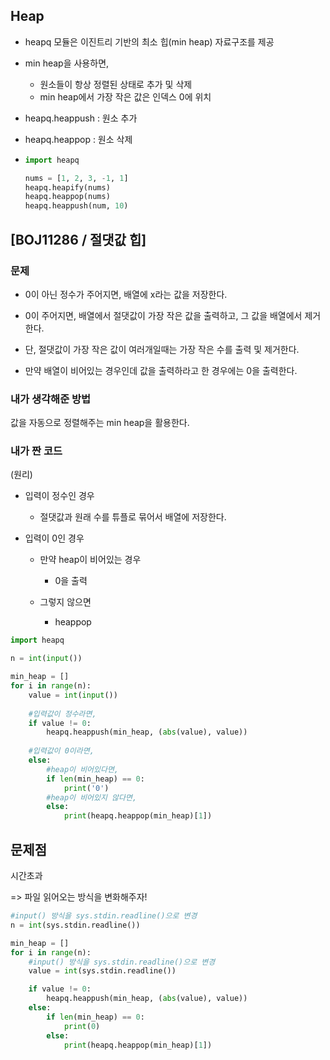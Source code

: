 ## Heap

- heapq 모듈은 이진트리 기반의 최소 힙(min heap) 자료구조를 제공

- min heap을 사용하면,

  - 원소들이 항상 정렬된 상태로 추가 및 삭제
  - min heap에서 가장 작은 값은 인덱스 0에 위치

- heapq.heappush : 원소 추가

- heapq.heappop : 원소 삭제

- ```python
  import heapq
  
  nums = [1, 2, 3, -1, 1]
  heapq.heapify(nums)
  heapq.heappop(nums)
  heapq.heappush(num, 10)
  ```



## [BOJ11286 / 절댓값 힙]

### 문제

- 0이 아닌 정수가 주어지면, 배열에 x라는 값을 저장한다.
- 0이 주어지면, 배열에서 절댓값이 가장 작은 값을 출력하고, 그 값을 배열에서 제거한다.

- 단, 절댓값이 가장 작은 값이 여러개일때는 가장 작은 수를 출력 및 제거한다.
- 만약 배열이 비어있는 경우인데 값을 출력하라고 한 경우에는 0을 출력한다.



### 내가 생각해준 방법

값을 자동으로 정렬해주는 min heap을 활용한다.



### 내가 짠 코드

(원리)

- 입력이 정수인 경우
  - 절댓값과 원래 수를 튜플로 묶어서 배열에 저장한다.

- 입력이 0인 경우
  - 만약 heap이 비어있는 경우
    - 0을 출력

  - 그렇지 않으면
    - heappop

```python
import heapq

n = int(input())

min_heap = []
for i in range(n):
    value = int(input())
	
    #입력값이 정수라면,
    if value != 0:
        heapq.heappush(min_heap, (abs(value), value))
        
    #입력값이 0이라면,
    else:
        #heap이 비어있다면,
        if len(min_heap) == 0:
            print('0')
        #heap이 비어있지 않다면,
        else:
            print(heapq.heappop(min_heap)[1])
```



## 문제점

시간초과

=> 파일 읽어오는 방식을 변화해주자!

```python 
#input() 방식을 sys.stdin.readline()으로 변경
n = int(sys.stdin.readline())

min_heap = []
for i in range(n):
    #input() 방식을 sys.stdin.readline()으로 변경
    value = int(sys.stdin.readline())

    if value != 0:
        heapq.heappush(min_heap, (abs(value), value))
    else:
        if len(min_heap) == 0:
            print(0)
        else:
            print(heapq.heappop(min_heap)[1])
```

